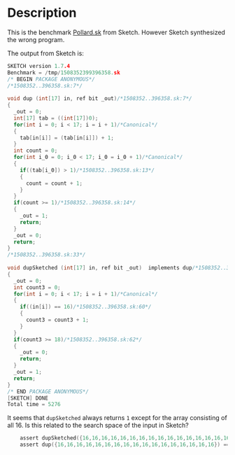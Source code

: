 # Description

This is the benchmark [Pollard.sk](http://people.csail.mit.edu/asolar/gal/Pollard.sk.html) from Sketch.
However Sketch synthesized the wrong program.

The output from Sketch is:

```c
SKETCH version 1.7.4
Benchmark = /tmp/1508352399396358.sk
/* BEGIN PACKAGE ANONYMOUS*/
/*1508352..396358.sk:7*/
 
void dup (int[17] in, ref bit _out)/*1508352..396358.sk:7*/
{
  _out = 0;
  int[17] tab = ((int[17])0);
  for(int i = 0; i < 17; i = i + 1)/*Canonical*/
  {
    tab[in[i]] = (tab[in[i]]) + 1;
  }
  int count = 0;
  for(int i_0 = 0; i_0 < 17; i_0 = i_0 + 1)/*Canonical*/
  {
    if((tab[i_0]) > 1)/*1508352..396358.sk:13*/
    {
      count = count + 1;
    }
  }
  if(count >= 1)/*1508352..396358.sk:14*/
  {
    _out = 1;
    return;
  }
  _out = 0;
  return;
}
/*1508352..396358.sk:33*/
 
void dupSketched (int[17] in, ref bit _out)  implements dup/*1508352..396358.sk:33*/
{
  _out = 0;
  int count3 = 0;
  for(int i = 0; i < 17; i = i + 1)/*Canonical*/
  {
    if((in[i]) == 16)/*1508352..396358.sk:60*/
    {
      count3 = count3 + 1;
    }
  }
  if(count3 >= 18)/*1508352..396358.sk:62*/
  {
    _out = 0;
    return;
  }
  _out = 1;
  return;
}
/* END PACKAGE ANONYMOUS*/
[SKETCH] DONE
Total time = 5276
```

It seems that `dupSketched` always returns `1` except for the array consisting of all 16. Is this related to the search space of the input in Sketch?

```c
    assert dupSketched({16,16,16,16,16,16,16,16,16,16,16,16,16,16,16,16,16}) == 0;
    assert dup({16,16,16,16,16,16,16,16,16,16,16,16,16,16,16,16,16}) == 1;
```
